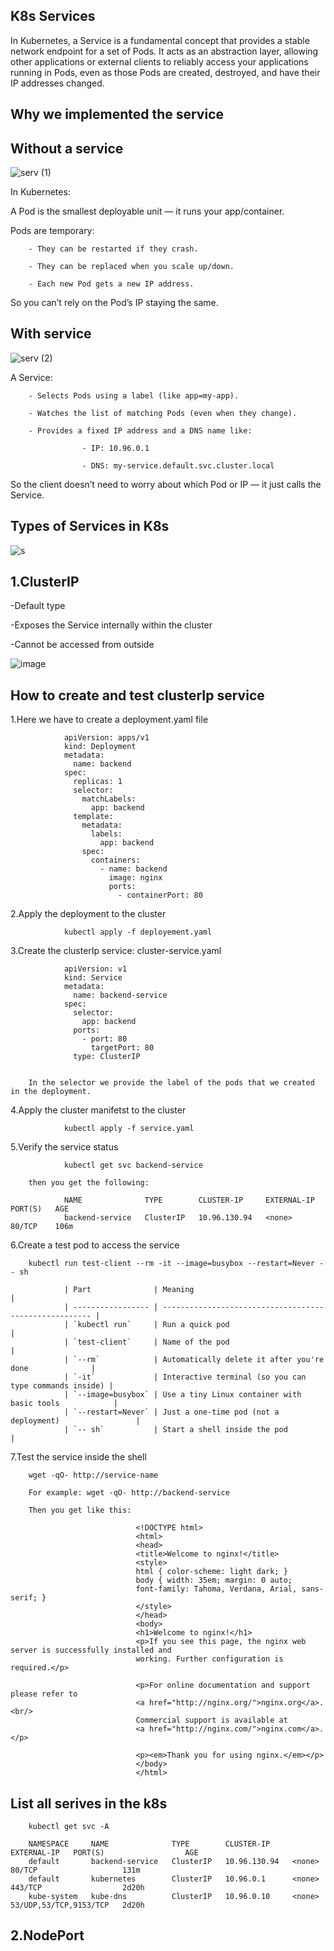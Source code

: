 K8s Services
---------------------
In Kubernetes, a Service is a fundamental concept that provides a stable network endpoint for a set of Pods. It acts as an abstraction layer, allowing other applications or external clients to reliably access your applications running in Pods, even as those Pods are created, destroyed, and have their IP addresses changed.

Why we implemented the service
--------------------------------
Without a service
----------------

![serv (1)](https://github.com/user-attachments/assets/27931270-862e-43d4-8350-573cc6a17cc4)


In Kubernetes:

A Pod is the smallest deployable unit — it runs your app/container.

Pods are temporary:

        - They can be restarted if they crash.
        
        - They can be replaced when you scale up/down.
        
        - Each new Pod gets a new IP address.
        
So you can’t rely on the Pod’s IP staying the same.

With service
-----------------

![serv (2)](https://github.com/user-attachments/assets/9f8cf78f-c106-473a-90fb-d0ac734a6e97)

A Service:

        - Selects Pods using a label (like app=my-app).
        
        - Watches the list of matching Pods (even when they change).
        
        - Provides a fixed IP address and a DNS name like:

                    - IP: 10.96.0.1
                    
                    - DNS: my-service.default.svc.cluster.local

So the client doesn’t need to worry about which Pod or IP — it just calls the Service.

Types of Services in K8s
-------------------------

![s](https://github.com/user-attachments/assets/7883e9c1-de80-4e09-b080-331869dd376c)



1.ClusterIP
----------------

-Default type

-Exposes the Service internally within the cluster

-Cannot be accessed from outside

![image](https://github.com/user-attachments/assets/5857fffe-2ce3-465a-998e-7ab8ed66e170)

How to create and test clusterIp service
---------------------------------------------

1.Here we have to create a deployment.yaml file 

                apiVersion: apps/v1
                kind: Deployment
                metadata:
                  name: backend
                spec:
                  replicas: 1
                  selector:
                    matchLabels:
                      app: backend
                  template:
                    metadata:
                      labels:
                        app: backend
                    spec:
                      containers:
                        - name: backend
                          image: nginx
                          ports:
                            - containerPort: 80

2.Apply the deployment to the cluster

                kubectl apply -f deployement.yaml

3.Create the clusterIp service: cluster-service.yaml

                apiVersion: v1
                kind: Service
                metadata:
                  name: backend-service
                spec:
                  selector:
                    app: backend
                  ports:
                    - port: 80
                      targetPort: 80
                  type: ClusterIP

        
        In the selector we provide the label of the pods that we created in the deployment.
        

4.Apply the cluster manifetst to the cluster

                kubectl apply -f service.yaml

5.Verify the service status

                kubectl get svc backend-service

        then you get the following:

                NAME              TYPE        CLUSTER-IP     EXTERNAL-IP   PORT(S)   AGE
                backend-service   ClusterIP   10.96.130.94   <none>        80/TCP    106m


6.Create a test pod to access the service

        
        kubectl run test-client --rm -it --image=busybox --restart=Never -- sh

                | Part              | Meaning                                                |
                | ----------------- | ------------------------------------------------------ |
                | `kubectl run`     | Run a quick pod                                        |
                | `test-client`     | Name of the pod                                        |
                | `--rm`            | Automatically delete it after you're done              |
                | `-it`             | Interactive terminal (so you can type commands inside) |
                | `--image=busybox` | Use a tiny Linux container with basic tools            |
                | `--restart=Never` | Just a one-time pod (not a deployment)                 |
                | `-- sh`           | Start a shell inside the pod                           |



7.Test the service inside the shell

        wget -qO- http://service-name 

        For example: wget -qO- http://backend-service

        Then you get like this:

                                <!DOCTYPE html>
                                <html>
                                <head>
                                <title>Welcome to nginx!</title>
                                <style>
                                html { color-scheme: light dark; }
                                body { width: 35em; margin: 0 auto;
                                font-family: Tahoma, Verdana, Arial, sans-serif; }
                                </style>
                                </head>
                                <body>
                                <h1>Welcome to nginx!</h1>
                                <p>If you see this page, the nginx web server is successfully installed and
                                working. Further configuration is required.</p>
                                
                                <p>For online documentation and support please refer to
                                <a href="http://nginx.org/">nginx.org</a>.<br/>
                                Commercial support is available at
                                <a href="http://nginx.com/">nginx.com</a>.</p>
                                
                                <p><em>Thank you for using nginx.</em></p>
                                </body>
                                </html>



List all serives in the k8s
---------------------------
        kubectl get svc -A

        NAMESPACE     NAME              TYPE        CLUSTER-IP     EXTERNAL-IP   PORT(S)                  AGE
        default       backend-service   ClusterIP   10.96.130.94   <none>        80/TCP                   131m
        default       kubernetes        ClusterIP   10.96.0.1      <none>        443/TCP                  2d20h
        kube-system   kube-dns          ClusterIP   10.96.0.10     <none>        53/UDP,53/TCP,9153/TCP   2d20h


2.NodePort
----------------------










